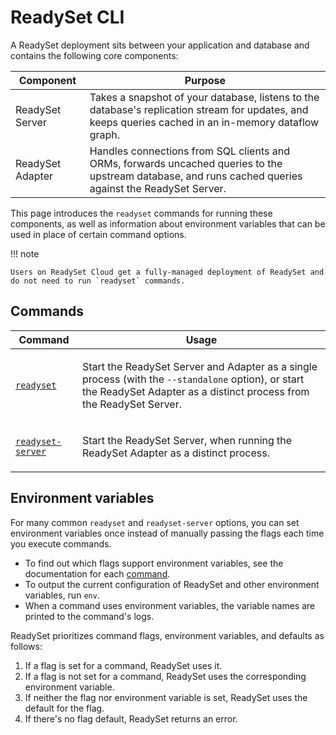 # ReadySet CLI

A ReadySet deployment sits between your application and database and contains the following core components:

| Component | Purpose |
|-----------|---------|
| ReadySet Server | Takes a snapshot of your database, listens to the database's replication stream for updates, and keeps queries cached in an in-memory dataflow graph. |
| ReadySet Adapter | Handles connections from SQL clients and ORMs, forwards uncached queries to the upstream database, and runs cached queries against the ReadySet Server.

This page introduces the `readyset` commands for running these components, as well as information about environment variables that can be used in place of certain command options.

!!! note

    Users on ReadySet Cloud get a fully-managed deployment of ReadySet and do not need to run `readyset` commands.

## Commands

Command | Usage
--------|----
[`readyset`](readyset.md) | <p>Start the ReadySet Server and Adapter as a single process (with the `--standalone` option), or start the ReadySet Adapter as a distinct process from the ReadySet Server.</p>
[`readyset-server`](readyset-server.md) | <p>Start the ReadySet Server, when running the ReadySet Adapter as a distinct process.</p>

## Environment variables

For many common `readyset` and `readyset-server` options, you can set environment variables once instead of manually passing the flags each time you execute commands.

- To find out which flags support environment variables, see the documentation for each [command](#commands).
- To output the current configuration of ReadySet and other environment variables, run `env`.
- When a command uses environment variables, the variable names are printed to the command's logs.

ReadySet prioritizes command flags, environment variables, and defaults as follows:

1. If a flag is set for a command, ReadySet uses it.
2. If a flag is not set for a command, ReadySet uses the corresponding environment variable.
3. If neither the flag nor environment variable is set, ReadySet uses the default for the flag.
4. If there's no flag default, ReadySet returns an error.
